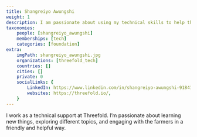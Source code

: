 ```yaml
---
title: Shangreiyo Awungshi
weight: 1
description: I am passionate about using my technical skills to help the farmers and be more productive.
taxonomies:
    people: [shangreiyo_awungshi]
    memberships: [tech]
    categories: [foundation]
extra:
    imgPath: shangreiyo_awungshi.jpg
    organizations: [threefold_tech]
    countries: []
    cities: []
    private: 0
    socialLinks: {
        LinkedIn: https://www.linkedin.com/in/shangreiyo-awungshi-918410224/,
        websites: https://threefold.io/,
    }
---
```



I work as a technical support at Threefold. I’m passionate about learning new things, exploring different topics, and engaging with the farmers in a friendly and helpful way.
